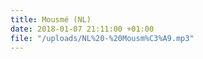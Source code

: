 ```yaml
---
title: Mousmé (NL)
date: 2018-01-07 21:11:00 +01:00
file: "/uploads/NL%20-%20Mousm%C3%A9.mp3"
---
```



